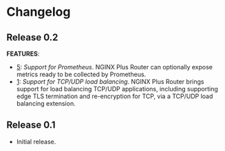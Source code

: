 # Changelog

## Release 0.2

**FEATURES**:
* [5](https://github.com/nginxinc/nginx-plus-router/pull/5): *Support for Prometheus*. NGINX Plus Router can optionally expose metrics ready to be collected by Prometheus.
* [1](https://github.com/nginxinc/nginx-plus-router/pull/1): *Support for TCP/UDP load balancing*. NGINX Plus Router brings support for load balancing TCP/UDP applications, including supporting edge TLS termination and re-encryption for TCP, via a TCP/UDP load balancing extension.

## Release 0.1
* Initial release.